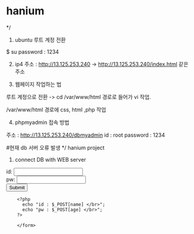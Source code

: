 # hanium
*/
1. ubuntu 루트 계정 전환

$ su 
password : 1234

2. ip4 주소 : http://13.125.253.240 -> http://13.125.253.240/index.html  같은 주소

3. 웹페이지 작업하는 법

루트 계정으로 전환 -> cd /var/www/html  경로로 들어가 vi 작업. 

/var/www/html 경로에 css, html ,php 작업

4. phpmyadmin 접속 방법

주소 : http://13.125.253.240/dbmyadmin
id : root 
password : 1234

#현재 db 서버 오류 발생
*/
hanium project

1. connect DB with WEB server
<?php
$conn_DB = mysql_connext( 'mysql', 'root', 1234 );

if ( !$conn_DB) {
        die( "MySQL connect eror : ".mysql_error() );
}
?>

<!DOCTYPE HTML>
<html>

<head>

</head>

<body>
        <form method=POST action=connect.php>
         id: <input type=text name=name /></br>
         pw: <input type=text name=age /></br>
         <input type=submit> </br>

        <?php
          echo "id : $_POST[name] </br>";
          echo "pw : $_POST[age] </br>";
        ?>

        </form>
</body>

</html>
